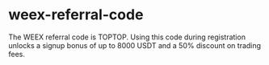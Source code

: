 # weex-referral-code
The WEEX referral code is TOPTOP. Using this code during registration unlocks a signup bonus of up to 8000 USDT and a 50% discount on trading fees.
